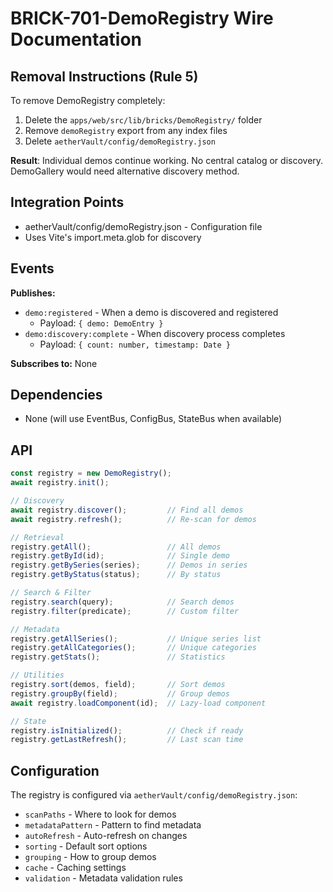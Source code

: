 # BRICK-701-DemoRegistry Wire Documentation

## Removal Instructions (Rule 5)
To remove DemoRegistry completely:
1. Delete the `apps/web/src/lib/bricks/DemoRegistry/` folder
2. Remove `demoRegistry` export from any index files
3. Delete `aetherVault/config/demoRegistry.json`

**Result**: Individual demos continue working. No central catalog or discovery. DemoGallery would need alternative discovery method.

## Integration Points
- aetherVault/config/demoRegistry.json - Configuration file
- Uses Vite's import.meta.glob for discovery

## Events
**Publishes:**
- `demo:registered` - When a demo is discovered and registered
  - Payload: `{ demo: DemoEntry }`
- `demo:discovery:complete` - When discovery process completes
  - Payload: `{ count: number, timestamp: Date }`

**Subscribes to:** None

## Dependencies
- None (will use EventBus, ConfigBus, StateBus when available)

## API
```typescript
const registry = new DemoRegistry();
await registry.init();

// Discovery
await registry.discover();         // Find all demos
await registry.refresh();          // Re-scan for demos

// Retrieval
registry.getAll();                 // All demos
registry.getById(id);              // Single demo
registry.getBySeries(series);      // Demos in series
registry.getByStatus(status);      // By status

// Search & Filter
registry.search(query);            // Search demos
registry.filter(predicate);        // Custom filter

// Metadata
registry.getAllSeries();           // Unique series list
registry.getAllCategories();       // Unique categories
registry.getStats();               // Statistics

// Utilities
registry.sort(demos, field);       // Sort demos
registry.groupBy(field);           // Group demos
await registry.loadComponent(id);  // Lazy-load component

// State
registry.isInitialized();          // Check if ready
registry.getLastRefresh();         // Last scan time
```

## Configuration
The registry is configured via `aetherVault/config/demoRegistry.json`:
- `scanPaths` - Where to look for demos
- `metadataPattern` - Pattern to find metadata
- `autoRefresh` - Auto-refresh on changes
- `sorting` - Default sort options
- `grouping` - How to group demos
- `cache` - Caching settings
- `validation` - Metadata validation rules